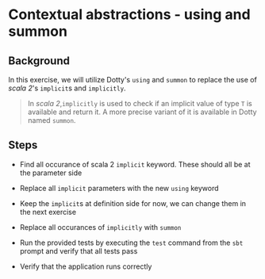 # Contextual abstractions - using and summon

## Background

In this exercise, we will utilize Dotty's `using` and `summon` to replace the
use of _scala 2_'s `implicit`s and `implicitly`.

> In _scala 2_,`implicitly` is used to check if an implicit value of type `T` 
> is available and return it. A more precise variant of it is available in Dotty 
> named `summon`.

## Steps

- Find all occurance of scala 2 `implicit` keyword. These should all be at the 
  parameter side

- Replace all `implicit` parameters with the new `using` keyword

- Keep the `implicit`s at definition side for now, we can change them in  the 
  next exercise

- Replace all occurances of `implicitly` with `summon`

- Run the provided tests by executing the `test` command from the `sbt` prompt
  and verify that all tests pass

- Verify that the application runs correctly